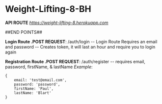 # Weight-Lifting-8-BH

**API ROUTE**
*https://weight-lifting-8.herokuapp.com*

##END POINTS##

**Login Route .POST REQUEST**: /auth/login
    -- Login Route Requires an email and password
    -- Creates token, it will last an hour and require you to login again

**Registration Route .POST REQUEST**: /auth/register
 -- requires email, password, firstName, & lastName
 *_Example_*:
 ```
 {
     email: 'test@email.com', 
     password: 'password', 
     firstName: 'Paul', 
     lastName: 'Blart'
 }
 ```

 